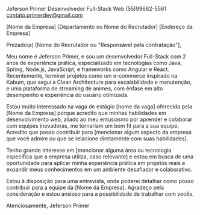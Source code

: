 Jeferson Primer
Desenvolvedor Full-Stack Web
(55)99662-5561
contato.primerdev@gmail.com

[Nome da Empresa]
[Departamento ou Nome do Recrutador]
[Endereço da Empresa]

Prezado(a) [Nome do Recrutador ou "Responsável pela contratação"],

Meu nome é Jeferson Primer, e sou um desenvolvedor Full-Stack com 2 anos de experiência prática, especializado em tecnologias como Java, Spring, Node.js, JavaScript, e frameworks como Angular e React. Recentemente, terminei projetos como um e-commerce inspirado na Kabum, que segui a Clean Architecture para escalabilidade e manutenção, e uma plataforma de streaming de animes, com ênfase em alto desempenho e experiência do usuário otimizada.

Estou muito interessado na vaga de estágio [nome da vaga] oferecida pela [Nome da Empresa] porque acredito que minhas habilidades em desenvolvimento web, aliado ao meu entusiasmo por aprender e colaborar com equipes inovadoras, me tornariam um bom fit para a sua equipe. Acredito que posso contribuir para [mencionar algum aspecto da empresa que você admire ou que se relacione diretamente com suas habilidades].

Tenho grande interesse em [mencionar alguma área ou tecnologia específica que a empresa utiliza, caso relevante] e estou em busca de uma oportunidade para aplicar minha experiência prática em projetos reais e expandir meus conhecimentos em um ambiente desafiador e colaborativo.

Estou à disposição para uma entrevista, onde poderei detalhar como posso contribuir para a equipe da [Nome da Empresa]. Agradeço pela consideração e estou ansioso para a possibilidade de trabalhar com vocês.

Atenciosamente,
Jeferson Primer